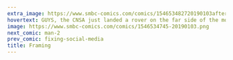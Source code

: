 ```yaml
---
extra_image: https://www.smbc-comics.com/comics/154653482720190103after.png
hovertext: GUYS, the CNSA just landed a rover on the far side of the moon. Go look!
image: https://www.smbc-comics.com/comics/1546534745-20190103.png
next_comic: man-2
prev_comic: fixing-social-media
title: Framing
---
```


